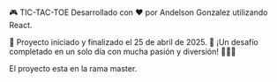 🎮 TIC-TAC-TOE
Desarrollado con ❤️ por Andelson Gonzalez utilizando React.

📅 Proyecto iniciado y finalizado el 25 de abril de 2025.
🚀 ¡Un desafío completado en un solo día con mucha pasión y diversión! 👨‍🎓😁

El proyecto esta en la rama master.
